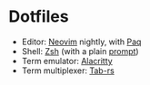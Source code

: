 # Dotfiles

* Editor: [Neovim](https://github.com/neovim/neovim/) nightly,
          with [Paq](https://github.com/savq/paq-nvim/)
* Shell: [Zsh](https://www.zsh.org/)
         (with a plain [prompt](https://github.com/savq/dotfiles/blob/master/zsh/prompt_savq_setup))
* Term emulator: [Alacritty](https://github.com/alacritty/alacritty)
* Term multiplexer: [Tab-rs](https://github.com/austinjones/tab-rs/)

